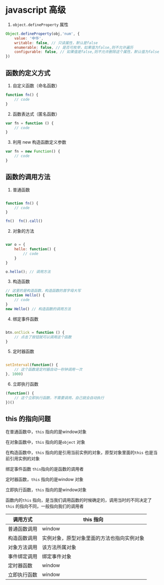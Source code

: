 # javascript 高级

1. `object.defineProperty` 属性

```js
Object.defineProperty(obj,'num', {
    value: '中华',
    writable: false, // 只读属性，默认是false
    enumerable: false, // 是否可枚举，如果值为false,则不允许遍历
    configurable: false, // 如果值是false,则不允许删除这个属性，默认值为false
})
```

## 函数的定义方式

1. 自定义函数（命名函数）

```js
function fn() {
    // code
}
```

2. 函数表达式（匿名函数）

```js
var fn = function () {
    // code
}
```

3. 利用 new 构造函数定义参数

```js
var fn = new Function() {
    // code
}

```

## 函数的调用方法

1. 普通函数

```js

function fn() {
    // code
}

fn()  fn().call()

```
2. 对象的方法

```js

var o = {
    hello: function() {
        // code
    }
}

o.hello(); // 调用方法

```
3. 构造函数

```js
// 这里的是构造函数，构造函数的首字母大写
function Hello() {
    // code
}
new Hello() // 构造函数的调用方法

```
4. 绑定事件函数

```js

btn.onClick = function () {
    // 点击了按钮就可以调用这个函数
}

```
5. 定时器函数

```js

setInterval(function() {
    // 这个函数是定时器自动一秒钟调用一次
}, 1000)

```
6. 立即执行函数

```js
(function() {
    // 这个立即执行函数，不需要调用，自己就会自动执行
})()

```

## this 的指向问题

在普通函数中，`this` 指向的是window对象

在对象函数中，`this` 指向的是`object` 对象

在构造函数中，`this` 指向的是引用当前实例的对象，原型对象里面的`this` 也是当前引用实例的对象

绑定事件函数 `this`指向的是函数的调用者

定时器函数，`this` 指向的是window 对象

立即执行函数，`this` 指向的是window对象

 函数内的`this` 指向，是当我们调用函数的时候确定的，调用当时的不同决定了`this` 的指向不同，一般指向我们的调用者


调用方式 | this 指向 |
---------|----------|
 普通函数调用 | window |
 构造函数调用 | 实例对象，原型对象里面的方法也指向实例对象 | 
 对象方法调用 | 该方法所属对象 | 
 事件绑定调用 | 绑定事件对象 | 
 定时器函数   | window | 
 立即执行函数 | window | 